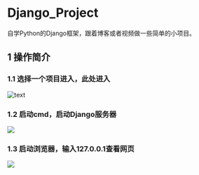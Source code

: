 # Django_Project
自学Python的Django框架，跟着博客或者视频做一些简单的小项目。
## 1 操作简介 
### 1.1 选择一个项目进入，此处进入
![text](https://ftp.bmp.ovh/imgs/2019/09/91a1436ea98f3445.png)
### 1.2 启动cmd，启动Django服务器

![](https://ftp.bmp.ovh/imgs/2019/09/4f4a42a7ea774ed1.png)

### 1.3 启动浏览器，输入127.0.0.1查看网页

![](https://ftp.bmp.ovh/imgs/2019/09/b9ba892c1f0341df.png)